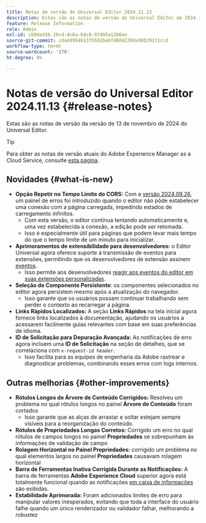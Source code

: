 ```yaml
---
title: Notas de versão do Universal Editor 2024.11.13
description: Estas são as notas de versão do Universal Editor de 2024.11.13.
feature: Release Information
role: Admin
exl-id: cb94e436-20cd-4c6a-b4c8-07405a12b6ee
source-git-commit: cdad4954b13f5582bebfd604220da90529231ccd
workflow-type: tm+mt
source-wordcount: '370'
ht-degree: 0%

---
```


# Notas de versão do Universal Editor 2024.11.13 {#release-notes}

Estas são as notas de versão da versão de 13 de novembro de 2024 do Universal Editor.

>[!TIP]
>
>Para obter as notas de versão atuais do Adobe Experience Manager as a Cloud Service, consulte [esta página](/help/release-notes/release-notes-cloud/release-notes-current.md).

## Novidades {#what-is-new}

* **Opção Repetir no Tempo Limite do CORS:** Com a [versão 2024.09.26](/help/release-notes/universal-editor/2024/2024-09-26.md), um painel de erros foi introduzido quando o editor não pôde estabelecer uma conexão com a página carregada, impedindo estados de carregamento infinitos.
   * Com esta versão, o editor continua tentando automaticamente e, uma vez estabelecida a conexão, a edição pode ser retomada.
   * Isso é especialmente útil para páginas que podem levar mais tempo do que o tempo limite de um minuto para inicializar.
* **Aprimoramentos de extensibilidade para desenvolvedores:** o Editor Universal agora oferece suporte à transmissão de eventos para extensões, permitindo que os desenvolvedores de extensão assinem [eventos](/help/implementing/universal-editor/events.md).
   * Isso permite aos desenvolvedores [reagir aos eventos do editor em suas extensões personalizadas](/help/implementing/universal-editor/extending.md).
* **Seleção de Componente Persistente**: os componentes selecionados no editor agora persistem mesmo após a atualização do navegador.
   * Isso garante que os usuários possam continuar trabalhando sem perder o contexto ao recarregar a página.
* **Links Rápidos Localizados:** A seção **Links Rápidos** na tela inicial agora fornece links localizados à documentação, ajudando os usuários a acessarem facilmente guias relevantes com base em suas preferências de idioma.
* **ID de Solicitação para Depuração Avançada:** As notificações de erro agora incluem uma **ID de Solicitação** na seção de detalhes, que se correlaciona com `x-request-id header`.
   * Isso facilita para as equipes de engenharia da Adobe rastrear e diagnosticar problemas, combinando esses erros com logs internos.

## Outras melhorias {#other-improvements}

* **Rótulos Longos de Árvore de Conteúdo Corrigidos:** Resolveu um problema no qual rótulos longos no painel **Árvore de Conteúdo** foram cortados
   * Isso garante que as alças de arrastar e soltar estejam sempre visíveis para a reorganização do conteúdo.
* **Rótulos de Propriedades Longas Corretos:** Corrigido um erro no qual rótulos de campos longos no painel **Propriedades** se sobrepunham às informações de validação de campo
* **Rolagem Horizontal no Painel Propriedades:** corrigido um problema no qual elementos largos no painel **Propriedades** causavam rolagem horizontal
* **Barra de Ferramentas Inativa Corrigida Durante as Notificações:** A barra de ferramentas **Adobe Experience Cloud** superior agora está totalmente funcional quando as notificações [em caixa de informações](https://spectrum.adobe.com/page/toast/) são exibidas.
* **Estabilidade Aprimorada:** Foram adicionados limites de erro para manipular valores inesperados, evitando que toda a interface do usuário falhe quando um único renderizador ou validador falhar, melhorando a robustez
